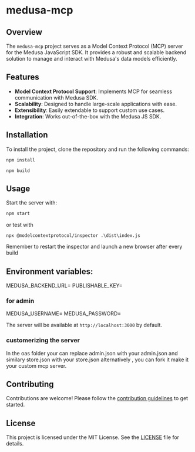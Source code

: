 # medusa-mcp
## Overview

The `medusa-mcp` project serves as a Model Context Protocol (MCP) server for the Medusa JavaScript SDK. It provides a robust and scalable backend solution to manage and interact with Medusa's data models efficiently.

## Features

- **Model Context Protocol Support**: Implements MCP for seamless communication with Medusa SDK.
- **Scalability**: Designed to handle large-scale applications with ease.
- **Extensibility**: Easily extendable to support custom use cases.
- **Integration**: Works out-of-the-box with the Medusa JS SDK.

## Installation

To install the project, clone the repository and run the following commands:

```bash
npm install
```

```
npm build
```




## Usage

Start the server with:

```bash
npm start
```

or test with
```
npx @modelcontextprotocol/inspector .\dist\index.js
```

Remember to restart the inspector and launch a new browser after every build

## Environment variables:

MEDUSA_BACKEND_URL=<Your medusa backend url>
PUBLISHABLE_KEY=<Your publishable api key>

### for admin
MEDUSA_USERNAME=<Your medusa admin username>
MEDUSA_PASSWORD=<Your medusa admin password>

The server will be available at `http://localhost:3000` by default.

### customerizing the server

In the oas folder your can replace admin.json with your admin.json and similary store.json with your store.json 
alternatively , you can fork it make it your custom mcp server. 

## Contributing

Contributions are welcome! Please follow the [contribution guidelines](CONTRIBUTING.md) to get started.

## License

This project is licensed under the MIT License. See the [LICENSE](LICENSE) file for details.
